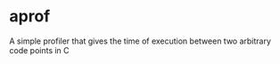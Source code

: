 aprof
=====

A simple profiler that gives the time of execution between two arbitrary code points in C